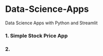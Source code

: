 # Data-Science-Apps
Data Science Apps with Python and Streamlit

### 1. Simple Stock Price App
### 2. 
